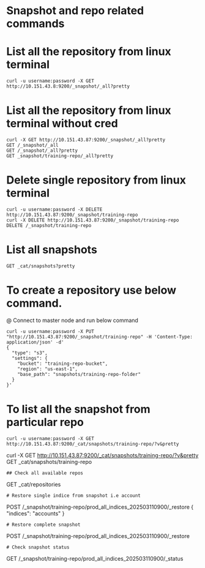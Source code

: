 # Snapshot and repo related commands
# List all the repository from linux terminal
```
curl -u username:password -X GET http://10.151.43.8:9200/_snapshot/_all?pretty
```
# List all the repository from linux terminal without cred
```
curl -X GET http://10.151.43.87:9200/_snapshot/_all?pretty
GET /_snapshot/_all
GET /_snapshot/_all?pretty
GET _snapshot/training-repo/_all?pretty 
```
# Delete single repository from linux terminal
```
curl -u username:password -X DELETE http://10.151.43.87:9200/_snapshot/training-repo
curl -X DELETE http://10.151.43.87:9200/_snapshot/training-repo
DELETE /_snapshot/training-repo
```
# List all snapshots
```
GET _cat/snapshots?pretty
```
# To create a repository use below command.
@ Connect to master node and run below command
```
curl -u username:password -X PUT "http://10.151.43.87:9200/_snapshot/training-repo" -H 'Content-Type: application/json' -d'
{
  "type": "s3",
  "settings": {
    "bucket": "training-repo-bucket",
    "region": "us-east-1",
    "base_path": "snapshots/training-repo-folder"
  }
}'
```

# To list all the snapshot from particular repo
```
curl -u username:password -X GET http://10.151.43.87:9200/_cat/snapshots/training-repo/?v&pretty
```
curl -X GET http://10.151.43.87:9200/_cat/snapshots/training-repo/?v&pretty
GET _cat/snapshots/training-repo
```
## Check all available repos
```
GET _cat/repositories
```
# Restore single indice from snapshot i.e account
```
POST /_snapshot/training-repo/prod_all_indices_202503110900/_restore
{
  "indices": "accounts"
}
```
# Restore complete snapshot
```
POST /_snapshot/training-repo/prod_all_indices_202503110900/_restore
```
# Check snapshot status
```
GET /_snapshot/training-repo/prod_all_indices_202503110900/_status
```
